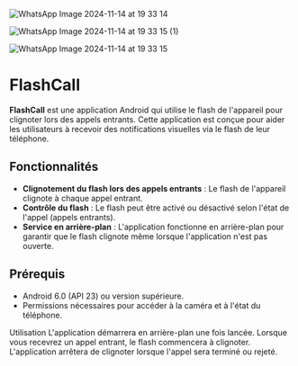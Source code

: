 
![WhatsApp Image 2024-11-14 at 19 33 14](https://github.com/user-attachments/assets/4dbc4395-09ae-4aed-8328-4f676a6a5d24)

![WhatsApp Image 2024-11-14 at 19 33 15 (1)](https://github.com/user-attachments/assets/d99f6292-5bdb-4682-bbbd-3bd95d36e366)

![WhatsApp Image 2024-11-14 at 19 33 15](https://github.com/user-attachments/assets/6d0f6998-8808-44f9-966a-6aa95b00f1f9)


# FlashCall

**FlashCall** est une application Android qui utilise le flash de l'appareil pour clignoter lors des appels entrants. Cette application est conçue pour aider les utilisateurs à recevoir des notifications visuelles via le flash de leur téléphone.

## Fonctionnalités

- **Clignotement du flash lors des appels entrants** : Le flash de l'appareil clignote à chaque appel entrant.
- **Contrôle du flash** : Le flash peut être activé ou désactivé selon l'état de l'appel (appels entrants).
- **Service en arrière-plan** : L'application fonctionne en arrière-plan pour garantir que le flash clignote même lorsque l'application n'est pas ouverte.

## Prérequis

- Android 6.0 (API 23) ou version supérieure.
- Permissions nécessaires pour accéder à la caméra et à l'état du téléphone.

Utilisation
L'application démarrera en arrière-plan une fois lancée.
Lorsque vous recevrez un appel entrant, le flash commencera à clignoter.
L'application arrêtera de clignoter lorsque l'appel sera terminé ou rejeté.
